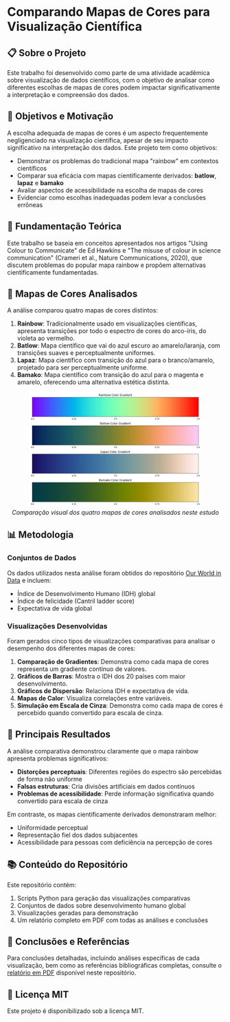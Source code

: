 # Comparando Mapas de Cores para Visualização Científica

## 📋 Sobre o Projeto

Este trabalho foi desenvolvido como parte de uma atividade acadêmica sobre visualização de dados científicos, com o objetivo de analisar como diferentes escolhas de mapas de cores podem impactar significativamente a interpretação e compreensão dos dados.

## 🎯 Objetivos e Motivação

A escolha adequada de mapas de cores é um aspecto frequentemente negligenciado na visualização científica, apesar de seu impacto significativo na interpretação dos dados. Este projeto tem como objetivos:

- Demonstrar os problemas do tradicional mapa "rainbow" em contextos científicos
- Comparar sua eficácia com mapas cientificamente derivados: **batlow**, **lapaz** e **bamako**
- Avaliar aspectos de acessibilidade na escolha de mapas de cores
- Evidenciar como escolhas inadequadas podem levar a conclusões errôneas

## 🧪 Fundamentação Teórica

Este trabalho se baseia em conceitos apresentados nos artigos "Using Colour to Communicate" de Ed Hawkins e "The misuse of colour in science communication" (Crameri et al., Nature Communications, 2020), que discutem problemas do popular mapa rainbow e propõem alternativas cientificamente fundamentadas.

## 🎨 Mapas de Cores Analisados

A análise comparou quatro mapas de cores distintos:

1. **Rainbow**: Tradicionalmente usado em visualizações científicas, apresenta transições por todo o espectro de cores do arco-íris, do violeta ao vermelho.
2. **Batlow**: Mapa científico que vai do azul escuro ao amarelo/laranja, com transições suaves e perceptualmente uniformes.
3. **Lapaz**: Mapa científico com transição do azul para o branco/amarelo, projetado para ser perceptualmente uniforme.
4. **Bamako**: Mapa científico com transição do azul para o magenta e amarelo, oferecendo uma alternativa estética distinta.

<p align="center">
  <img src="outputs/all_gradients_comparison.png" width="80%" alt="Comparação de Gradientes entre Rainbow, Batlow, Lapaz e Bamako">
  <br>
  <em>Comparação visual dos quatro mapas de cores analisados neste estudo</em>
</p>

## 📊 Metodologia

### Conjuntos de Dados

Os dados utilizados nesta análise foram obtidos do repositório [Our World in Data](https://ourworldindata.org/) e incluem:

- Índice de Desenvolvimento Humano (IDH) global
- Índice de felicidade (Cantril ladder score)
- Expectativa de vida global

### Visualizações Desenvolvidas

Foram gerados cinco tipos de visualizações comparativas para analisar o desempenho dos diferentes mapas de cores:

1. **Comparação de Gradientes**: Demonstra como cada mapa de cores representa um gradiente contínuo de valores.
2. **Gráficos de Barras**: Mostra o IDH dos 20 países com maior desenvolvimento.
3. **Gráficos de Dispersão**: Relaciona IDH e expectativa de vida.
4. **Mapas de Calor**: Visualiza correlações entre variáveis.
5. **Simulação em Escala de Cinza**: Demonstra como cada mapa de cores é percebido quando convertido para escala de cinza.

## 📝 Principais Resultados

A análise comparativa demonstrou claramente que o mapa rainbow apresenta problemas significativos:

- **Distorções perceptuais**: Diferentes regiões do espectro são percebidas de forma não uniforme
- **Falsas estruturas**: Cria divisões artificiais em dados contínuos
- **Problemas de acessibilidade**: Perde informação significativa quando convertido para escala de cinza

Em contraste, os mapas cientificamente derivados demonstraram melhor:

- Uniformidade perceptual
- Representação fiel dos dados subjacentes
- Acessibilidade para pessoas com deficiência na percepção de cores

## 📚 Conteúdo do Repositório

Este repositório contém:

1. Scripts Python para geração das visualizações comparativas
2. Conjuntos de dados sobre desenvolvimento humano global
3. Visualizações geradas para demonstração
4. Um relatório completo em PDF com todas as análises e conclusões

## 📄 Conclusões e Referências

Para conclusões detalhadas, incluindo análises específicas de cada visualização, bem como as referências bibliográficas completas, consulte o [relatório em PDF](Comparando_Mapas_de_Cores_para_Visualização_Científica__ou_Não_.pdf) disponível neste repositório.

## 📜 Licença MIT

Este projeto é disponibilizado sob a licença MIT.
